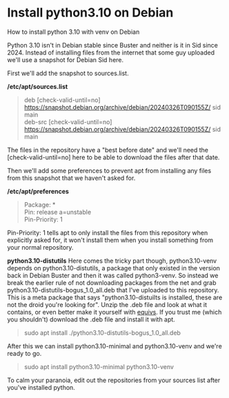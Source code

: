 # Install python3.10 on Debian
How to install python 3.10 with venv on Debian

Python 3.10 isn't in Debian stable since Buster and neither is it in Sid since 2024. Instead of installing files from the internet that some guy uploaded we'll use a snapshot for Debian Sid here.

First we'll add the snapshot to sources.list.

**/etc/apt/sources.list**
>deb [check-valid-until=no] https://snapshot.debian.org/archive/debian/20240326T090155Z/ sid main<br />
>deb-src [check-valid-until=no] https://snapshot.debian.org/archive/debian/20240326T090155Z/ sid main

The files in the repository have a "best before date" and we'll need the [check-valid-until=no] here to be able to download the files after that date.

Then we'll add some preferences to prevent apt from installing any files from this snapshot that we haven't asked for.

**/etc/apt/preferences**
>Package: *<br />
Pin: release a=unstable<br />
Pin-Priority: 1<br />

Pin-Priority: 1 tells apt to only install the files from this repository when explicitly asked for, it won't install them when you install something from your normal repository.

**python3.10-distutils**
Here comes the tricky part though, python3.10-venv depends on python3.10-distutils, a package that only existed in the version back in Debian Buster and then it was called python3-venv. So instead we break the earlier rule of not downloading packages from the net and grab python3.10-distutils-bogus_1.0_all.deb that I've uploaded to this repository. This is a meta package that says "python3.10-distuilts is installed, these are not the droid you're looking for". Unzip the .deb file and look at what it contains, or even better make it yourself with [equivs](https://packages.debian.org/search?keywords=equivs). If you trust me (which you shouldn't) download the .deb file and install it with apt.

>sudo apt install ./python3.10-distutils-bogus_1.0_all.deb

After this we can install python3.10-minimal and python3.10-venv and we're ready to go.

>sudo apt install python3.10-minimal python3.10-venv

To calm your paranoia, edit out the repositories from your sources list after you've installed python.
